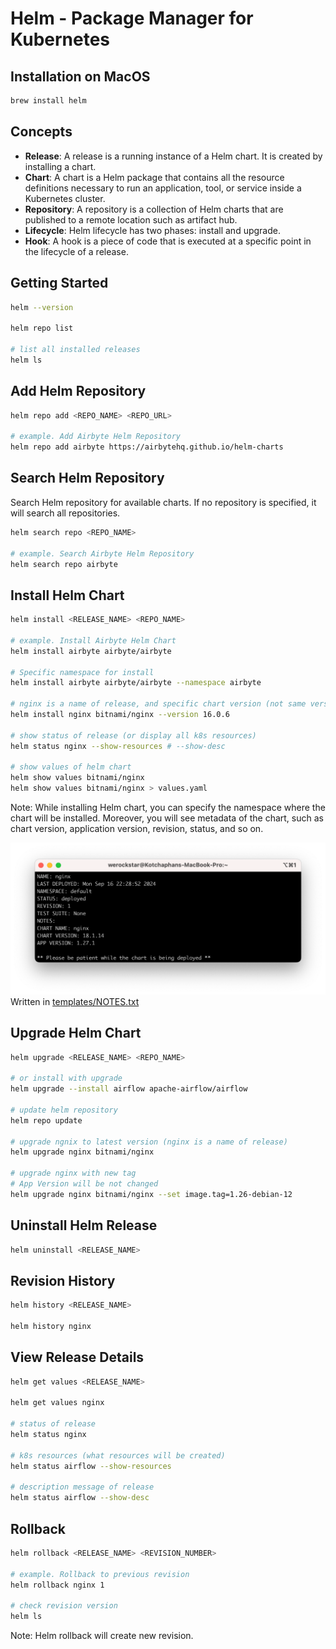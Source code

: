 # Helm - Package Manager for Kubernetes

## Installation on MacOS

```bash
brew install helm
```

## Concepts

- **Release**: A release is a running instance of a Helm chart. It is created by installing a chart.
- **Chart**: A chart is a Helm package that contains all the resource definitions necessary to run an application, tool, or service inside a Kubernetes cluster.
- **Repository**: A repository is a collection of Helm charts that are published to a remote location such as artifact hub.
- **Lifecycle**: Helm lifecycle has two phases: install and upgrade.
- **Hook**: A hook is a piece of code that is executed at a specific point in the lifecycle of a release.

## Getting Started

```bash
helm --version

helm repo list

# list all installed releases
helm ls
```

## Add Helm Repository

```bash
helm repo add <REPO_NAME> <REPO_URL>

# example. Add Airbyte Helm Repository
helm repo add airbyte https://airbytehq.github.io/helm-charts
```

## Search Helm Repository

Search Helm repository for available charts. If no repository is specified, it will search all repositories.

```bash
helm search repo <REPO_NAME>

# example. Search Airbyte Helm Repository
helm search repo airbyte
```

## Install Helm Chart

```bash
helm install <RELEASE_NAME> <REPO_NAME>

# example. Install Airbyte Helm Chart
helm install airbyte airbyte/airbyte

# Specific namespace for install
helm install airbyte airbyte/airbyte --namespace airbyte

# nginx is a name of release, and specific chart version (not same version for app version)
helm install nginx bitnami/nginx --version 16.0.6

# show status of release (or display all k8s resources)
helm status nginx --show-resources # --show-desc

# show values of helm chart
helm show values bitnami/nginx
helm show values bitnami/nginx > values.yaml
```

Note: While installing Helm chart, you can specify the namespace where the chart will be installed. Moreover, you will see metadata of the chart, such as chart version, application version, revision, status, and so on.

![Helm Install Process](helm-install.png)
Written in [templates/NOTES.txt](https://github.com/bitnami/charts/blob/main/bitnami/nginx/templates/NOTES.txt)

## Upgrade Helm Chart

```bash
helm upgrade <RELEASE_NAME> <REPO_NAME>

# or install with upgrade
helm upgrade --install airflow apache-airflow/airflow

# update helm repository
helm repo update

# upgrade ngnix to latest version (nginx is a name of release)
helm upgrade nginx bitnami/nginx

# upgrade nginx with new tag
# App Version will be not changed
helm upgrade nginx bitnami/nginx --set image.tag=1.26-debian-12
```

## Uninstall Helm Release

```bash
helm uninstall <RELEASE_NAME>
```

## Revision History

```bash
helm history <RELEASE_NAME>

helm history nginx
```

## View Release Details

```bash
helm get values <RELEASE_NAME>

helm get values nginx

# status of release
helm status nginx

# k8s resources (what resources will be created)
helm status airflow --show-resources

# description message of release
helm status airflow --show-desc
```

## Rollback

```bash
helm rollback <RELEASE_NAME> <REVISION_NUMBER>

# example. Rollback to previous revision
helm rollback nginx 1

# check revision version
helm ls
```

Note: Helm rollback will create new revision.
